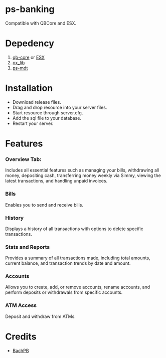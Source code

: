 # ps-banking
Compatible with QBCore and ESX.

# Depedency
1. [qb-core](https://github.com/qbcore-framework/qb-core) or [ESX](https://github.com/esx-framework)
2. [ox_lib](https://github.com/overextended/ox_lib)
3. [ps-mdt](https://github.com/Project-Sloth/ps-mdt)

# Installation
* Download release files.
* Drag and drop resource into your server files.
* Start resource through server.cfg.
* Add the sql file to your database.
* Restart your server.

# Features
### Overview Tab:
Includes all essential features such as managing your bills, withdrawing all money, depositing cash, transferring money weekly via Simmy, viewing the latest transactions, and handling unpaid invoices.

### Bills
Enables you to send and receive bills.

### History
Displays a history of all transactions with options to delete specific transactions.

### Stats and Reports
Provides a summary of all transactions made, including total amounts, current balance, and transaction trends by date and amount.

### Accounts
Allows you to create, add, or remove accounts, rename accounts, and perform deposits or withdrawals from specific accounts.

### ATM Access
Deposit and withdraw from ATMs.

# Credits
* [BachPB](https://github.com/BachPB)
